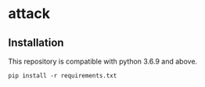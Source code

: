 # attack

## Installation
This repository is compatible with python 3.6.9 and above.

```pip install -r requirements.txt```